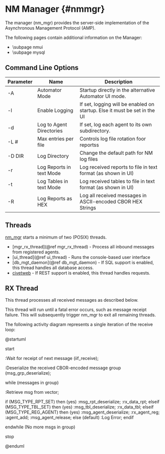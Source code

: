 <!--
Copyright (c) 2011-2024 The Johns Hopkins University Applied Physics
Laboratory LLC.

This file is part of the Delay-Tolerant Networking Management
Architecture (DTNMA) Tools package.

Licensed under the Apache License, Version 2.0 (the "License");
you may not use this file except in compliance with the License.
You may obtain a copy of the License at
    http://www.apache.org/licenses/LICENSE-2.0
Unless required by applicable law or agreed to in writing, software
distributed under the License is distributed on an "AS IS" BASIS,
WITHOUT WARRANTIES OR CONDITIONS OF ANY KIND, either express or implied.
See the License for the specific language governing permissions and
limitations under the License.
-->
NM Manager                              {#nmmgr}
========

The manager (nm_mgr) provides the server-side implementation of the
Asynchronous Management Protocol (AMP).

The following pages contain additional information on the Manager:
- \subpage nmui
- \subpage mysql

## Command Line Options

 | Parameter | Name                     | Description                                                               |
 |-----------|--------------------------|---------------------------------------------------------------------------|
 | -A        | Automator Mode           | Startup directly in the alternative Automator UI mode.                    |
 | -l        | Enable Logging           | If set, logging will be enabled on startup. Else it must be set in the UI |
 | -d        | Log to Agent Directories | If set, log each agent to its own subdirectory.                           |
 | -L #      | Max entries per file     | Controls log file rotation foor reportss                                  |
 | -D DIR    | Log Directory            | Change the default path for NM log files                                  |
 | -r        | Log Reports in text Mode | Log received reports to file in text format (as shown in UI)              |
 | -t        | Log Tables in text Mode  | Log received tables to file in text format (as shown in UI)               |
 | -R        | Log Reports as HEX       | Log all received messages in ASCII-encoded CBOR HEX Strings               |



## Threads
[nm_mgr](nm_mgr.c) starts a minimum of two (POSIX) threads.

- [mgr_rx_thread](@ref mgr_rx_thread) - Process all inbound messages from registered agents.
- [ui_thread](@ref ui_thread) - Runs the console-based user interface
- [db_mgt_daemon](@ref db_mgt_daemon) - If SQL support is enabled, this thread handles all database access.
- [civetweb](https://github.com/civetweb/civetweb) - If REST support is enabled, this thread handles requests.

## RX Thread
This thread processes all received messages as described below.

This thread will run until a fatal error occurs, such as message receipt failure.  This will subsequently trigger nm_mgr to exit all remaining threads.

The following activity diagram represents a single iteration of the receive loop:

@startuml

start

:Wait for receipt of next message (iif_receive);

:Deserialize the received CBOR-encoded message group (msg_grp_deserialize);

while (messages in group)

:Retrieve msg from vector;

if (MSG_TYPE_RPT_SET) then (yes)
    :msg_rpt_deserialize;
    :rx_data_rpt;
elseif (MSG_TYPE_TBL_SET) then (yes)
    :msg_tbl_deserialize;
    :rx_data_tbl;
elseif (MSG_TYPE_REG_AGENT) then (yes)
    :msg_agent_deserialize;
    :rx_agent_reg;
    :agent_add;
    :msg_agent_release;
else (default)
    :Log Error;
endif

endwhile (No more msgs in group)

stop

@enduml
